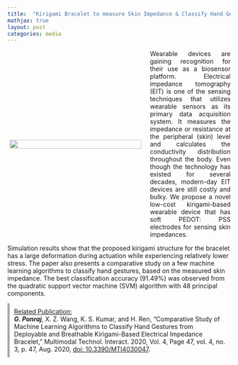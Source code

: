 ```yaml
---
title:  "Kirigami Bracelet to measure Skin Impedance & Classify Hand Gestures"
mathjax: true
layout: post
categories: media
---
```

<style>
  .post_container {
  display: flex;
  flex-direction: row;
  align-items: center;
  justify-content: space-between;
  flex-wrap: wrap;
}

/* Set padding-left or padding-right equal to 0 in main code */
.flex-item-text {
  flex: 35%;
/*   border: 1px solid blue; */
  padding-left:1em;
  padding-right:1em;
  justify-content: space-around;
}

.flex-item-pic {
  flex: 58%;
/*   border: 1px solid blue; */
  padding: 5px;
  align-content: space-around;
}

/* Responsive layout - makes a one column layout instead of a two-column layout */
@media (max-width: 800px) {
  .post_container {
    flex-direction: column;
  }
  .flex-item-text{
    padding: 0px;
  }
  .flex-item-pic{
    max-width: 90%;
  }
}

</style>

<div class="post_container">
      <div class="flex-item-pic">
        <img src="/GodwinPonraj/assets/Fig_Kiri_bracelet.jpg" width = "100%" height = "100%">
      </div>
      <div class="flex-item-text" align="justify" style="padding-right:0px">
        Wearable devices are gaining recognition for their use as a biosensor platform. Electrical impedance tomography (EIT) is one of the sensing techniques that utilizes wearable sensors as its primary data acquisition system. It measures the impedance or resistance at the peripheral (skin) level and calculates the conductivity distribution throughout the body. Even though the technology has existed for several decades, modern-day EIT devices are still costly and bulky. We propose a novel low-cost kirigami-based wearable device that has soft PEDOT: PSS electrodes for sensing skin impedances.
      </div>
</div>

<!--more-->
Simulation results show that the proposed kirigami structure for the bracelet has a large deformation during actuation while experiencing relatively lower stress. The paper also presents a comparative study on a few machine learning algorithms to classify hand gestures, based on the measured skin impedance. The best classification accuracy (91.49%) was observed from the quadratic support vector machine (SVM) algorithm with 48 principal components.

<div style="border-left: 5px solid darkgray; padding:10px;">
<u>Related Publication:</u><br>
<b><i>G. Ponraj</i></b>, X. Z. Wang, K. S. Kumar, and H. Ren, “Comparative Study of Machine Learning Algorithms to Classify Hand Gestures from Deployable and Breathable Kirigami-Based Electrical Impedance Bracelet,” Multimodal Technol. Interact. 2020, Vol. 4, Page 47, vol. 4, no. 3, p. 47, Aug. 2020, <a href="https://www.mdpi.com/791780">doi: 10.3390/MTI4030047</a>.
</div>
